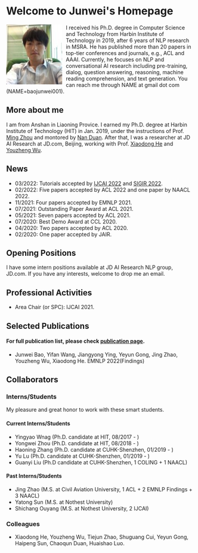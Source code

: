 # Welcome to Junwei's Homepage


<img align="left" src="citations.jpg" width=150 height=160 alt="a photo" style="padding-right:10px">

I received his Ph.D. degree in Computer Science and Technology from Harbin Institute of Technology in 2019, after 6 years of NLP research in MSRA. He has published more than 20 papers in top-tier conferences and journals, e.g., ACL and AAAI. Currently, he focuses on NLP and conversational AI research including pre-training, dialog, question answering, reasoning, machine reading comprehension, and text generation. You can reach me through NAME at gmail dot com (NAME=baojunwei001).

## More about me

I am from Anshan in Liaoning Provice. I earned my Ph.D. degree at Harbin Institute of Technology (HIT) in Jan. 2019, under the instructions of Prof. [Ming Zhou]([http://encs.hit.edu.cn/2016/0229/c5511a144140/page.htm](https://scholar.google.co.jp/citations?user=a0w5c0gAAAAJ&hl=en)) and montored by [Nan Duan](https://nanduan.github.io/). After that, I was a researcher at JD AI Research at JD.com, Beijing, working with Prof. [Xiaodong He](https://scholar.google.com/citations?user=W5WbqgoAAAAJ&hl=en) and [Youzheng Wu](https://sites.google.com/site/erzhengcn/). 

## News
- 03/2022: Tutorials accepted by [IJCAI 2022](https://ijcai-22.org/tutorials/) and [SIGIR 2022](https://sigir.org/sigir2022/program/tutorials/).
- 02/2022: Five papers accepted by ACL 2022 and one paper by NAACL 2022.
- 11/2021: Four papers accepted by EMNLP 2021.
- 07/2021: Outstanding Paper Award at ACL 2021. 
- 05/2021: Seven papers accepted by ACL 2021. 
- 07/2020: Best Demo Award at CCL 2020. 
- 04/2020: Two papers accepted by ACL 2020.
- 02/2020: One paper accepted by JAIR.


## Opening Positions
I have some intern positions available at JD AI Research NLP group, JD.com. If you have any interests, welcome to drop me an email. 

## Professional Activities
- Area Chair (or SPC): IJCAI 2021. 

## Selected Publications
#### For full publication list, please check [publication page](publications.md).
- Junwei Bao, Yifan Wang, Jiangyong Ying, Yeyun Gong, Jing Zhao, Youzheng Wu, Xiaodong He. EMNLP 2022(Findings)


## Collaborators

### Interns/Students
My pleasure and great honor to work with these smart students.

#### Current Interns/Students
- Yingyao Wnag (Ph.D. candidate at HIT, 08/2017 - )
- Yongwei Zhou (Ph.D. candidate at HIT, 08/2018 - )
- Haoning Zhang (Ph.D. candidate at CUHK-Shenzhen, 01/2019 - )
- Yu Lu (Ph.D. candidate at CUHK-Shenzhen, 01/2019 - )
- Guanyi Liu (Ph.D candidate at CUHK-Shenzhen, 1 COLING + 1 NAACL)

#### Past Interns/Students
- Jing Zhao (M.S. at Civil Aviation University, 1 ACL + 2 EMNLP Findings + 3 NAACL)
- Yatong Sun (M.S. at Nothest University)
- Shichang Ouyang (M.S. at Nothest University, 2 IJCAI)

### Colleagues 
- Xiaodong He, Youzheng Wu, Tiejun Zhao, Shuguang Cui, Yeyun Gong, Haipeng Sun, Chaoqun Duan, Huaishao Luo.

